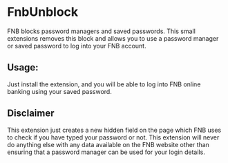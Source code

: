 # FnbUnblock

FNB blocks password managers and saved passwords. This small extensions removes this block and allows you to use a password manager or saved password to log into your FNB account.

## Usage:

Just install the extension, and you will be able to log into FNB online banking using your saved password.

## Disclaimer

This extension just creates a new hidden field on the page which FNB uses to check if you have typed your password or not. This extension will never do anything else with any data available on the FNB website other than ensuring that a password manager can be used for your login details.

